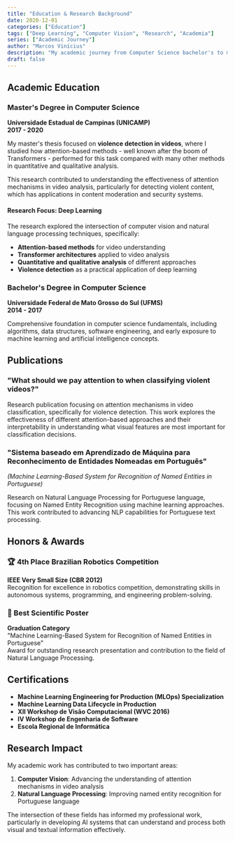 ```yaml
---
title: "Education & Research Background"
date: 2020-12-01
categories: ["Education"]
tags: ["Deep Learning", "Computer Vision", "Research", "Academia"]
series: ["Academic Journey"]
author: "Marcos Vinícius"
description: "My academic journey from Computer Science bachelor's to master's degree focused on Deep Learning and violence detection in videos."
draft: false
---
```


## Academic Education

### Master's Degree in Computer Science
**Universidade Estadual de Campinas (UNICAMP)**  
**2017 - 2020**

My master's thesis focused on **violence detection in videos**, where I studied how attention-based methods - well known after the boom of Transformers - performed for this task compared with many other methods in quantitative and qualitative analysis.

This research contributed to understanding the effectiveness of attention mechanisms in video analysis, particularly for detecting violent content, which has applications in content moderation and security systems.

#### Research Focus: Deep Learning
The research explored the intersection of computer vision and natural language processing techniques, specifically:

* **Attention-based methods** for video understanding
* **Transformer architectures** applied to video analysis
* **Quantitative and qualitative analysis** of different approaches
* **Violence detection** as a practical application of deep learning

### Bachelor's Degree in Computer Science
**Universidade Federal de Mato Grosso do Sul (UFMS)**  
**2014 - 2017**

Comprehensive foundation in computer science fundamentals, including algorithms, data structures, software engineering, and early exposure to machine learning and artificial intelligence concepts.

## Publications

### "What should we pay attention to when classifying violent videos?"
Research publication focusing on attention mechanisms in video classification, specifically for violence detection. This work explores the effectiveness of different attention-based approaches and their interpretability in understanding what visual features are most important for classification decisions.

### "Sistema baseado em Aprendizado de Máquina para Reconhecimento de Entidades Nomeadas em Português"
*(Machine Learning-Based System for Recognition of Named Entities in Portuguese)*

Research on Natural Language Processing for Portuguese language, focusing on Named Entity Recognition using machine learning approaches. This work contributed to advancing NLP capabilities for Portuguese text processing.

## Honors & Awards

### 🏆 4th Place Brazilian Robotics Competition
**IEEE Very Small Size (CBR 2012)**  
Recognition for excellence in robotics competition, demonstrating skills in autonomous systems, programming, and engineering problem-solving.

### 🏅 Best Scientific Poster
**Graduation Category**  
"Machine Learning-Based System for Recognition of Named Entities in Portuguese"  
Award for outstanding research presentation and contribution to the field of Natural Language Processing.

## Certifications

* **Machine Learning Engineering for Production (MLOps) Specialization**
* **Machine Learning Data Lifecycle in Production**
* **XII Workshop de Visão Computacional (WVC 2016)**
* **IV Workshop de Engenharia de Software**
* **Escola Regional de Informática**

## Research Impact

My academic work has contributed to two important areas:

1. **Computer Vision**: Advancing the understanding of attention mechanisms in video analysis
2. **Natural Language Processing**: Improving named entity recognition for Portuguese language

The intersection of these fields has informed my professional work, particularly in developing AI systems that can understand and process both visual and textual information effectively.
